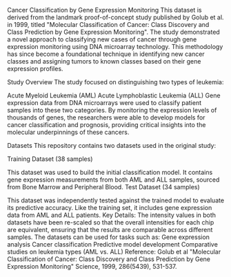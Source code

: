 Cancer Classification by Gene Expression Monitoring
This dataset is derived from the landmark proof-of-concept study published by Golub et al. in 1999, titled "Molecular Classification of Cancer: Class Discovery and Class Prediction by Gene Expression Monitoring". The study demonstrated a novel approach to classifying new cases of cancer through gene expression monitoring using DNA microarray technology. This methodology has since become a foundational technique in identifying new cancer classes and assigning tumors to known classes based on their gene expression profiles.

Study Overview
The study focused on distinguishing two types of leukemia:

Acute Myeloid Leukemia (AML)
Acute Lymphoblastic Leukemia (ALL)
Gene expression data from DNA microarrays were used to classify patient samples into these two categories. By monitoring the expression levels of thousands of genes, the researchers were able to develop models for cancer classification and prognosis, providing critical insights into the molecular underpinnings of these cancers.

Datasets
This repository contains two datasets used in the original study:

Training Dataset (38 samples)

This dataset was used to build the initial classification model. It contains gene expression measurements from both AML and ALL samples, sourced from Bone Marrow and Peripheral Blood.
Test Dataset (34 samples)

This dataset was independently tested against the trained model to evaluate its predictive accuracy. Like the training set, it includes gene expression data from AML and ALL patients.
Key Details:
The intensity values in both datasets have been re-scaled so that the overall intensities for each chip are equivalent, ensuring that the results are comparable across different samples.
The datasets can be used for tasks such as:
Gene expression analysis
Cancer classification
Predictive model development
Comparative studies on leukemia types (AML vs. ALL)
Reference:
Golub et al
"Molecular Classification of Cancer: Class Discovery and Class Prediction by Gene Expression Monitoring"
Science, 1999, 286(5439), 531-537.
